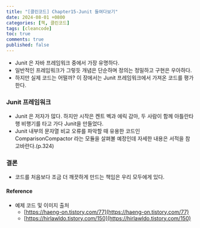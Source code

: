 ```yaml
---
title: "[클린코드] Chapter15-Junit 들여다보기"
date: 2024-08-01 +0800
categories: [책, 클린코드]
tags: [cleancode]
toc: true
comments: true
published: false
---
```


- Junit 은 자바 프레임워크 중에서 가장 유명하다.
- 일반적인 프레임워크가 그렇듯 개념은 단순하며 정의는 정밀하고 구현은 우아하다.
- 하지만 실제 코드는 어떨까? 이 장에서는 Junit 프레임워크에서 가져온 코드를 평가한다.

### Junit 프레임워크
- Junit 은 저자가 많다. 하지만 시작은 켄트 벡과 에릭 감마, 두 사람이 함께 아틀란타행 비행기를 타고 가다 Junit을 만들었다.
- Junit 내부의 문자열 비교 오류를 파악할 때 유용한 코드인 ComparisonCompactor 라는 모듈을 살펴볼 예정인데 자세한 내용은 서적을 참고바란다.(p.324)

### 결론
- 코드를 처음보다 조금 더 깨끗하게 만드는 책임은 우리 모두에게 있다.

#### Reference
- 예제 코드 및 이미지 출처
  - [https://haeng-on.tistory.com/77](https://haeng-on.tistory.com/77)
  - [https://hirlawldo.tistory.com/150](https://hirlawldo.tistory.com/150)
